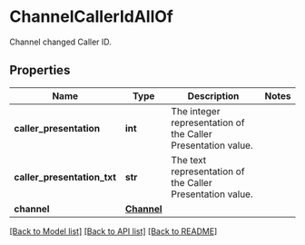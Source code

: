 # ChannelCallerIdAllOf

Channel changed Caller ID.
## Properties
Name | Type | Description | Notes
------------ | ------------- | ------------- | -------------
**caller_presentation** | **int** | The integer representation of the Caller Presentation value. | 
**caller_presentation_txt** | **str** | The text representation of the Caller Presentation value. | 
**channel** | [**Channel**](Channel.md) |  | 

[[Back to Model list]](../README.md#documentation-for-models) [[Back to API list]](../README.md#documentation-for-api-endpoints) [[Back to README]](../README.md)


